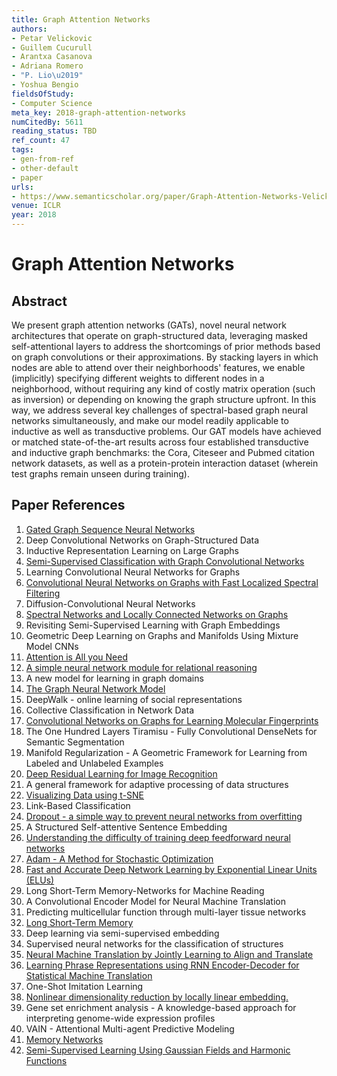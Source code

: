 ```yaml
---
title: Graph Attention Networks
authors:
- Petar Velickovic
- Guillem Cucurull
- Arantxa Casanova
- Adriana Romero
- "P. Lio\u2019"
- Yoshua Bengio
fieldsOfStudy:
- Computer Science
meta_key: 2018-graph-attention-networks
numCitedBy: 5611
reading_status: TBD
ref_count: 47
tags:
- gen-from-ref
- other-default
- paper
urls:
- https://www.semanticscholar.org/paper/Graph-Attention-Networks-Velickovic-Cucurull/33998aff64ce51df8dee45989cdca4b6b1329ec4?sort=total-citations
venue: ICLR
year: 2018
---
```


# Graph Attention Networks

## Abstract

We present graph attention networks (GATs), novel neural network architectures that operate on graph-structured data, leveraging masked self-attentional layers to address the shortcomings of prior methods based on graph convolutions or their approximations. By stacking layers in which nodes are able to attend over their neighborhoods' features, we enable (implicitly) specifying different weights to different nodes in a neighborhood, without requiring any kind of costly matrix operation (such as inversion) or depending on knowing the graph structure upfront. In this way, we address several key challenges of spectral-based graph neural networks simultaneously, and make our model readily applicable to inductive as well as transductive problems. Our GAT models have achieved or matched state-of-the-art results across four established transductive and inductive graph benchmarks: the Cora, Citeseer and Pubmed citation network datasets, as well as a protein-protein interaction dataset (wherein test graphs remain unseen during training).

## Paper References

1. [Gated Graph Sequence Neural Networks](2016-gated-graph-sequence-neural-networks)
2. Deep Convolutional Networks on Graph-Structured Data
3. Inductive Representation Learning on Large Graphs
4. [Semi-Supervised Classification with Graph Convolutional Networks](2017-semi-supervised-classification-with-graph-convolutional-networks)
5. Learning Convolutional Neural Networks for Graphs
6. [Convolutional Neural Networks on Graphs with Fast Localized Spectral Filtering](2016-convolutional-neural-networks-on-graphs-with-fast-localized-spectral-filtering)
7. Diffusion-Convolutional Neural Networks
8. [Spectral Networks and Locally Connected Networks on Graphs](2014-spectral-networks-and-locally-connected-networks-on-graphs)
9. Revisiting Semi-Supervised Learning with Graph Embeddings
10. Geometric Deep Learning on Graphs and Manifolds Using Mixture Model CNNs
11. [Attention is All you Need](2017-transformer.md)
12. [A simple neural network module for relational reasoning](2017-a-simple-neural-network-module-for-relational-reasoning)
13. A new model for learning in graph domains
14. [The Graph Neural Network Model](2009-the-graph-neural-network-model)
15. DeepWalk - online learning of social representations
16. Collective Classification in Network Data
17. [Convolutional Networks on Graphs for Learning Molecular Fingerprints](2015-convolutional-networks-on-graphs-for-learning-molecular-fingerprints)
18. The One Hundred Layers Tiramisu - Fully Convolutional DenseNets for Semantic Segmentation
19. Manifold Regularization - A Geometric Framework for Learning from Labeled and Unlabeled Examples
20. [Deep Residual Learning for Image Recognition](2015-resnet.md)
21. A general framework for adaptive processing of data structures
22. [Visualizing Data using t-SNE](2008-visualizing-data-using-t-sne)
23. Link-Based Classification
24. [Dropout - a simple way to prevent neural networks from overfitting](2014-dropout-a-simple-way-to-prevent-neural-networks-from-overfitting)
25. A Structured Self-attentive Sentence Embedding
26. [Understanding the difficulty of training deep feedforward neural networks](2010-understanding-the-difficulty-of-training-deep-feedforward-neural-networks)
27. [Adam - A Method for Stochastic Optimization](2015-adam-a-method-for-stochastic-optimization)
28. [Fast and Accurate Deep Network Learning by Exponential Linear Units (ELUs)](2016-fast-and-accurate-deep-network-learning-by-exponential-linear-units-elus)
29. Long Short-Term Memory-Networks for Machine Reading
30. A Convolutional Encoder Model for Neural Machine Translation
31. Predicting multicellular function through multi-layer tissue networks
32. [Long Short-Term Memory](1997-long-short-term-memory)
33. Deep learning via semi-supervised embedding
34. Supervised neural networks for the classification of structures
35. [Neural Machine Translation by Jointly Learning to Align and Translate](2015-neural-machine-translation-by-jointly-learning-to-align-and-translate)
36. [Learning Phrase Representations using RNN Encoder-Decoder for Statistical Machine Translation](2014-learning-phrase-representations-using-rnn-encoder-decoder-for-statistical-machine-translation)
37. One-Shot Imitation Learning
38. [Nonlinear dimensionality reduction by locally linear embedding.](2000-nonlinear-dimensionality-reduction-by-locally-linear-embedding)
39. Gene set enrichment analysis - A knowledge-based approach for interpreting genome-wide expression profiles
40. VAIN - Attentional Multi-agent Predictive Modeling
41. [Memory Networks](2015-memory-networks)
42. [Semi-Supervised Learning Using Gaussian Fields and Harmonic Functions](2003-semi-supervised-learning-using-gaussian-fields-and-harmonic-functions)
